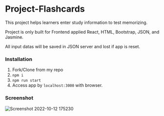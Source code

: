 # Project-Flashcards

This project helps learners enter study information to test memorizing.

Project is only built for Frontend applied React, HTML, Bootstrap, JSON, and Jasmine.

All input datas will be saved in JSON server and lost if app is reset.

### Installation

1. Fork/Clone from my repo
2. `npm i`
3. `npm run start`
4. Access app by `localhost:3000` with browser.

### Screenshot

![Screenshot 2022-10-12 175230](https://user-images.githubusercontent.com/57731304/195462301-f0ea669e-114f-4133-95ee-ac703c2eea24.jpg)
